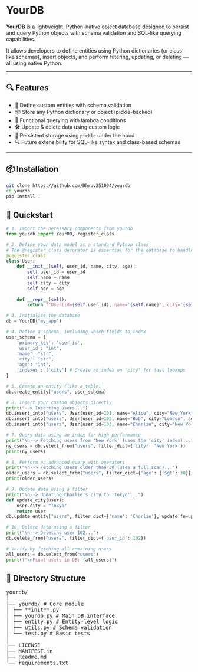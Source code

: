 # YourDB

**YourDB** is a lightweight, Python-native object database designed to persist and query Python objects with schema validation and SQL-like querying capabilities.

It allows developers to define entities using Python dictionaries (or class-like schemas), insert objects, and perform filtering, updating, or deleting — all using native Python.

---

## 🔍 Features

- 🧱 Define custom entities with schema validation
- 📦 Store any Python dictionary or object (pickle-backed)
- 🧠 Functional querying with lambda conditions
- 🛠 Update & delete data using custom logic
- 💾 Persistent storage using `pickle` under the hood
- 🔍 Future extensibility for SQL-like syntax and class-based schemas

---

## 📦 Installation

```bash
git clone https://github.com/Dhruv251004/yourdb
cd yourdb
pip install .
```


## 🏁 Quickstart

```python
# 1. Import the necessary components from yourdb
from yourdb import YourDB, register_class

# 2. Define your data model as a standard Python class
# The @register_class decorator is essential for the database to handle your object.
@register_class
class User:
    def __init__(self, user_id, name, city, age):
        self.user_id = user_id
        self.name = name
        self.city = city
        self.age = age
    
    def __repr__(self):
        return f"User(id={self.user_id}, name='{self.name}', city='{self.city}', age={self.age})"

# 3. Initialize the database
db = YourDB("my_app")

# 4. Define a schema, including which fields to index
user_schema = {
    'primary_key': 'user_id',
    'user_id': "int",
    'name': "str",
    'city': "str",
    'age': "int",
    'indexes': ['city'] # Create an index on 'city' for fast lookups
}

# 5. Create an entity (like a table)
db.create_entity("users", user_schema)

# 6. Insert your custom objects directly
print("--> Inserting users...")
db.insert_into("users", User(user_id=101, name="Alice", city="New York", age=28))
db.insert_into("users", User(user_id=102, name="Bob", city="London", age=35))
db.insert_into("users", User(user_id=103, name="Charlie", city="New York", age=42))

# 7. Query data using an index for high performance
print("\n--> Fetching users from 'New York' (uses the 'city' index)...")
ny_users = db.select_from("users", filter_dict={'city': 'New York'})
print(ny_users)

# 8. Perform an advanced query with operators
print("\n--> Fetching users older than 30 (uses a full scan)...")
older_users = db.select_from("users", filter_dict={'age': {'$gt': 30}})
print(older_users)

# 9. Update data using a filter
print("\n--> Updating Charlie's city to 'Tokyo'...")
def update_city(user):
    user.city = "Tokyo"
    return user
db.update_entity("users", filter_dict={'name': 'Charlie'}, update_fn=update_city)

# 10. Delete data using a filter
print("\n--> Deleting user 102...")
db.delete_from("users", filter_dict={'user_id': 102})

# Verify by fetching all remaining users
all_users = db.select_from("users")
print(f"\nFinal users in DB: {all_users}")
```

## 📁 Directory Structure

<pre>
yourdb/
│
├── yourdb/ # Core module
│ ├── **init**.py
│ ├── yourdb.py # Main DB interface
│ ├── entity.py # Entity-level logic
│ ├── utils.py # Schema validation
│ └── test.py # Basic tests
│
├── LICENSE
├── MANIFEST.in
├── Readme.md
└── requirements.txt
</pre>
